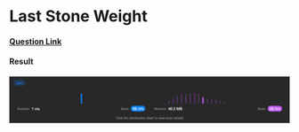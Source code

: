 # Last Stone Weight

#### [Question Link](https://leetcode.com/problems/last-stone-weight/)

#### Result
![result](Result.png)